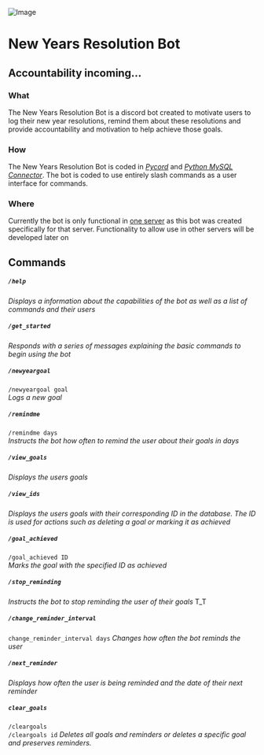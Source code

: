 
![Image](https://cdn.discordapp.com/emojis/925286931221344256.png?size=60 "lezgoo")
# New Years Resolution Bot #
Accountability incoming...
-----------
### What
The New Years Resolution Bot is a discord bot created to motivate users to log their new year resolutions, remind them about these resolutions and provide accountability and motivation to help achieve those goals. 

### How

The New Years Resolution Bot is coded in [*Pycord*](https://github.com/Pycord-Development/pycord) and [*Python MySQL Connector*](https://dev.mysql.com/doc/connector-python/en/). The bot is coded to use entirely slash commands as a user interface for commands.

### Where

Currently the bot is only functional in [one server](https://discord.gg/7Pjjf2XTFw) as this bot was created specifically for that server. Functionality to allow use in other servers will be developed later on

## Commands

##### `/help`
*Displays a information about the capabilities of the bot as well as a list of commands and their users*

##### `/get_started`
*Responds with a series of messages explaining the basic commands to begin using the bot*
##### `/newyeargoal`
`/newyeargoal goal`  
*Logs a new goal*
##### `/remindme`
`/remindme days`  
*Instructs the bot how often to remind the user about their goals in days*
##### `/view_goals`
*Displays the users goals*
##### `/view_ids`
*Displays the users goals with their corresponding ID in the database. The ID is used for actions such as deleting a goal or marking it as achieved*
##### `/goal_achieved`
`/goal_achieved ID`  
*Marks the goal with the specified ID as achieved*
##### `/stop_reminding`
*Instructs the bot to stop reminding the user of their goals* T_T
##### `/change_reminder_interval`
`change_reminder_interval days`
*Changes how often the bot reminds the user*
##### `/next_reminder`
*Displays how often the user is being reminded and the date of their next reminder*

##### `clear_goals`
`/cleargoals`  
`/cleargoals id`
*Deletes all goals and reminders or deletes a specific goal and preserves reminders.*
